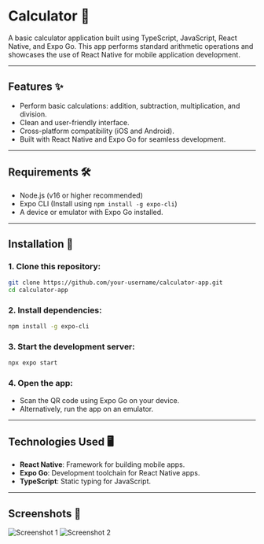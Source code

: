 # **Calculator 📱**

A basic calculator application built using TypeScript, JavaScript, React Native, and Expo Go. This app performs standard arithmetic operations and showcases the use of React Native for mobile application development.

---

## **Features ✨**

- Perform basic calculations: addition, subtraction, multiplication, and division.
- Clean and user-friendly interface.
- Cross-platform compatibility (iOS and Android).
- Built with React Native and Expo Go for seamless development.

---

## **Requirements 🛠️**

- Node.js (v16 or higher recommended)
- Expo CLI (Install using `npm install -g expo-cli`)
- A device or emulator with Expo Go installed.

---

## **Installation 🚀**

### **1. Clone this repository:**

```bash
git clone https://github.com/your-username/calculator-app.git
cd calculator-app
```

### **2. Install dependencies:**

```bash
npm install -g expo-cli
```

### **3. Start the development server:**

```bash
npx expo start
```

### **4. Open the app:**

- Scan the QR code using Expo Go on your device.
- Alternatively, run the app on an emulator.

---

## **Technologies Used 🖥️**

- **React Native**: Framework for building mobile apps.
- **Expo Go**: Development toolchain for React Native apps.
- **TypeScript**: Static typing for JavaScript.

---

## **Screenshots 📸**

![Screenshot 1](https://github.com/user-attachments/assets/e5caebfa-d89c-4a51-8c5c-6af35a0e67b7)
![Screenshot 2](https://github.com/user-attachments/assets/2e9f9e04-caef-44b0-8cc1-9e93908ed215)
